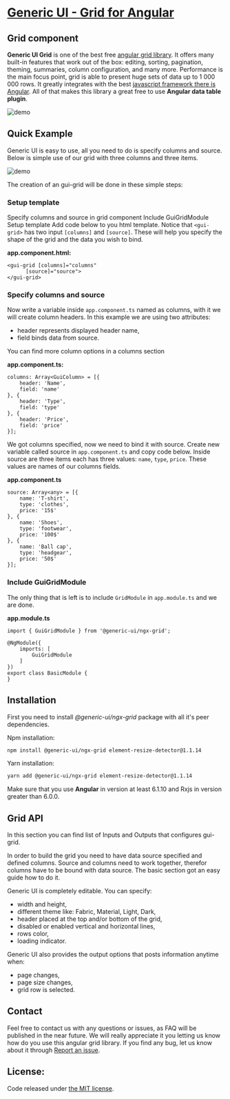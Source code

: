 # <a href='https://generic-ui.com' >Generic UI - Grid for Angular</a>
## Grid component

**Generic UI Grid** is one of the best free <a href="https://generic-ui.com">angular grid library</a>.
 It offers many built-in features that work out of the box:
  editing, sorting, pagination, theming, summaries, column configuration, and many more.
   Performance is the main focus point, grid is able to present huge sets of data up to 1 000 000 rows.
    It greatly integrates with the best <a href="https://angular.io">javascript framework there is Angular</a>.
     All of that makes this library a great free to use **Angular data
  table
  plugin**.

![demo](https://generic-ui.com/assets/example/grid.png)

## Quick Example
Generic UI is easy to use, all you need to do is specify columns and source. Below is simple use of our grid with three columns and three items.

![demo](https://generic-ui.com/assets/images/grid-basic.png)

The creation of an gui-grid will be done in these simple steps:

### Setup template
Specify columns and source in grid component
Include GuiGridModule
Setup template
Add code below to you html template. Notice that `<gui-grid>` has two input `[columns]` and `[source]`. These will help you specify the shape of the grid and the data you wish to bind.

**app.component.html:**
```
<gui-grid [columns]="columns"
	  [source]="source">
</gui-grid>
```

### Specify columns and source
Now write a variable inside `app.component.ts` named as columns, with it we will create column headers. In this example we are using two attributes:

* header represents displayed header name,
* field binds data from source.

You can find more column options in a columns section

**app.component.ts:**
```
columns: Array<GuiColumn> = [{
    header: 'Name',
    field: 'name'
}, {
    header: 'Type',
    field: 'type'
}, {
    header: 'Price',
    field: 'price'
}];
```


We got columns specified, now we need to bind it with source.
Create new variable called source in `app.component.ts` and copy code below.
 Inside source are three items each has three values: `name`, `type`, `price`. These values are names of our columns fields.

**app.component.ts**
```
source: Array<any> = [{
    name: 'T-shirt',
    type: 'clothes',
    price: '15$'
}, {
    name: 'Shoes',
    type: 'footwear',
    price: '100$'
}, {
    name: 'Ball cap',
    type: 'headgear',
    price: '50$'
}];
```

### Include GuiGridModule
The only thing that is left is to include `GridModule` in `app.module.ts` and we are done.

**app.module.ts**
```
import { GuiGridModule } from '@generic-ui/ngx-grid';

@NgModule({
	imports: [
		GuiGridModule
	]
})
export class BasicModule {
}
```

## Installation
First you need to install *@generic-ui/ngx-grid* package with all it's peer dependencies.


Npm installation:
```Bash
npm install @generic-ui/ngx-grid element-resize-detector@1.1.14
```


Yarn installation:
```Bash
yarn add @generic-ui/ngx-grid element-resize-detector@1.1.14
```

Make sure that you use **Angular** in version at least 6.1.10 and Rxjs in version greater than 6.0.0.

## Grid API

In this section you can find list of Inputs and Outputs that configures gui-grid.

In order to build the grid you need to have data source specified and defined columns. Source and columns need to work together, therefor columns have to be bound with data source. The basic section got an easy guide how to do it.

Generic UI is completely editable. You can specify:

* width and height,
* different theme like: Fabric, Material, Light, Dark,
* header placed at the top and/or bottom of the grid,
* disabled or enabled vertical and horizontal lines,
* rows color,
* loading indicator.

Generic UI also provides the output options that posts information anytime when:

* page changes,
* page size changes,
* grid row is selected.

## Contact

Feel free to contact us with any questions or issues, as FAQ will be published in the near future. 
We will really appreciate it you letting us know how do you use
 this angular grid library. If you find any bug, let us know about it through <a href="https://github.com/generic-ui/generic-ui/issues">Report an issue</a>.

## License:
Code released under <a href='https://github.com/generic-ui/generic-ui/blob/master/grid/LICENSE' >the MIT license</a>.
